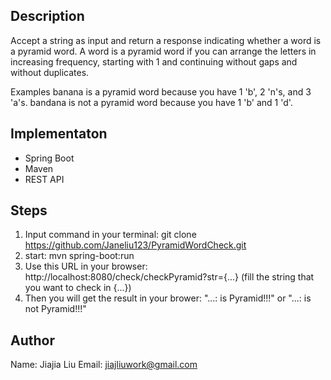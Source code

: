 Description
-----------------------------------------------------
Accept a string as input and return a response indicating whether a word is a pyramid word. A word is a pyramid word if you can arrange the letters in increasing frequency, starting with 1 and continuing without gaps and without duplicates.

Examples
banana is a pyramid word because you have 1 'b', 2 'n's, and 3 'a's.
bandana is not a pyramid word because you have 1 'b' and 1 'd'.

Implementaton
-----------------------------------------------------
- Spring Boot
- Maven
- REST API

Steps
-----------------------------------------------------
1. Input command in your terminal:
git clone https://github.com/Janeliu123/PyramidWordCheck.git
2. start:
mvn spring-boot:run
3. Use this URL in your browser:
http://localhost:8080/check/checkPyramid?str={...}
(fill the string that you want to check in {...})
4. Then you will get the result in your brower:
"...: is Pyramid!!!" or
"...: is not Pyramid!!!"

Author
-----------------------------------------------------
Name: Jiajia Liu
Email: jiajliuwork@gmail.com
